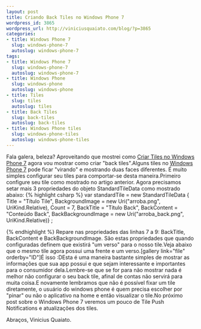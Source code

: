 ```yaml
--- 
layout: post
title: Criando Back Tiles no Windows Phone 7
wordpress_id: 3865
wordpress_url: http://viniciusquaiato.com/blog/?p=3865
categories: 
- title: Windows Phone 7
  slug: windows-phone-7
  autoslug: windows-phone-7
tags: 
- title: Windows Phone 7
  slug: windows-phone-7
  autoslug: windows-phone-7
- title: Windows Phone
  slug: windows-phone
  autoslug: windows-phone
- title: Tiles
  slug: tiles
  autoslug: tiles
- title: Back Tiles
  slug: back-tiles
  autoslug: back-tiles
- title: Windows Phone tiles
  slug: windows-phone-tiles
  autoslug: windows-phone-tiles
---
```

Fala galera, beleza? Aproveitando que mostrei como [Criar Tiles no Windows Phone 7](http://viniciusquaiato.com/blog/criando-tiles-no-windows-phone-7/) agora vou mostrar como criar "back tiles".Alguns tiles no [Windows Phone 7](http://viniciusquaiato.com/blog/category/windows-phone-7/) pode ficar "virando" e mostrando duas faces diferentes. É muito simples configurar seu tiles para comportar-se desta maneira.Primeiro configure seu tile como mostrado no artigo anterior. Agora precisamos setar mais 3 propriedades do objeto StandardTileData como mostrado abaixo:
{% highlight csharp %}
var standardTile = new StandardTileData                        {                            Title = "Título Tile",                            BackgroundImage = new Uri("arroba.png", UriKind.Relative),                            Count = 7,                            BackTitle = "Título Back",                            BackContent = "Conteúdo Back",                            BackBackgroundImage = new Uri("arroba_back.png", UriKind.Relative)}
;
    
{% endhighlight %}
Repare nas propriedades das linhas 7 a 9: BackTitle, BackContent e BackBackgroundImage. São estas propriedades que quando configuradas definem que existirá "um verso" para o  nosso tile.Veja abaixo que o mesmo tile agora possui uma frente e um verso.[gallery link="file" orderby="ID"]É isso :DEsta é uma maneira bastante simples de mostrar as informações que sua app possui e que sejam interessante e importantes para o consumidor dela.Lembre-se que se for para não mostrar nada é melhor não configurar o seu back tile, afinal de contas não servirá para muita coisa.E novamente lembramos que não é possível fixar um tile diretamente, o usuário do windows phone é quem precisa escolher por "pinar" ou não o aplicativo na home e então visualizar o tile.No próximo post sobre o Windows Phone 7 veremos um pouco de Tile Push Notifications e atualizações dos tiles.

Abraços,
Vinicius Quaiato.
